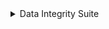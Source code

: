 <details>
 <summary>
  Data Integrity Suite
 </summary>
 <table id="T_09ec9">
  <thead>
   <tr>
    <th class="col_heading level0 col0" id="T_09ec9_level0_col0">
     Status
    </th>
    <th class="col_heading level0 col1" id="T_09ec9_level0_col1">
     Check
    </th>
    <th class="col_heading level0 col2" id="T_09ec9_level0_col2">
     Condition
    </th>
    <th class="col_heading level0 col3" id="T_09ec9_level0_col3">
     More Info
    </th>
   </tr>
  </thead>
  <tbody>
   <tr>
    <td class="data row0 col0" id="T_09ec9_row0_col0">
     <div style="color: green;text-align: center">
      ✓
     </div>
    </td>
    <td class="data row0 col1" id="T_09ec9_row0_col1">
     Single Value in Column
    </td>
    <td class="data row0 col2" id="T_09ec9_row0_col2">
     Does not contain only a single value
    </td>
    <td class="data row0 col3" id="T_09ec9_row0_col3">
     Passed for 10 relevant columns
    </td>
   </tr>
   <tr>
    <td class="data row1 col0" id="T_09ec9_row1_col0">
     <div style="color: green;text-align: center">
      ✓
     </div>
    </td>
    <td class="data row1 col1" id="T_09ec9_row1_col1">
     Special Characters
    </td>
    <td class="data row1 col2" id="T_09ec9_row1_col2">
     Ratio of samples containing solely special character is less or equal to 0.1%
    </td>
    <td class="data row1 col3" id="T_09ec9_row1_col3">
     Passed for 10 relevant columns
    </td>
   </tr>
   <tr>
    <td class="data row2 col0" id="T_09ec9_row2_col0">
     <div style="color: green;text-align: center">
      ✓
     </div>
    </td>
    <td class="data row2 col1" id="T_09ec9_row2_col1">
     Mixed Nulls
    </td>
    <td class="data row2 col2" id="T_09ec9_row2_col2">
     Number of different null types is less or equal to 1
    </td>
    <td class="data row2 col3" id="T_09ec9_row2_col3">
     Passed for 10 relevant columns
    </td>
   </tr>
   <tr>
    <td class="data row3 col0" id="T_09ec9_row3_col0">
     <div style="color: green;text-align: center">
      ✓
     </div>
    </td>
    <td class="data row3 col1" id="T_09ec9_row3_col1">
     String Mismatch
    </td>
    <td class="data row3 col2" id="T_09ec9_row3_col2">
     No string variants
    </td>
    <td class="data row3 col3" id="T_09ec9_row3_col3">
     Passed for 1 relevant column
    </td>
   </tr>
   <tr>
    <td class="data row4 col0" id="T_09ec9_row4_col0">
     <div style="color: green;text-align: center">
      ✓
     </div>
    </td>
    <td class="data row4 col1" id="T_09ec9_row4_col1">
     Data Duplicates
    </td>
    <td class="data row4 col2" id="T_09ec9_row4_col2">
     Duplicate data ratio is less or equal to 5%
    </td>
    <td class="data row4 col3" id="T_09ec9_row4_col3">
     Found 0% duplicate data
    </td>
   </tr>
   <tr>
    <td class="data row5 col0" id="T_09ec9_row5_col0">
     <div style="color: green;text-align: center">
      ✓
     </div>
    </td>
    <td class="data row5 col1" id="T_09ec9_row5_col1">
     String Length Out Of Bounds
    </td>
    <td class="data row5 col2" id="T_09ec9_row5_col2">
     Ratio of string length outliers is less or equal to 0%
    </td>
    <td class="data row5 col3" id="T_09ec9_row5_col3">
     Passed for 1 relevant column
    </td>
   </tr>
   <tr>
    <td class="data row6 col0" id="T_09ec9_row6_col0">
     <div style="color: green;text-align: center">
      ✓
     </div>
    </td>
    <td class="data row6 col1" id="T_09ec9_row6_col1">
     Conflicting Labels
    </td>
    <td class="data row6 col2" id="T_09ec9_row6_col2">
     Ambiguous sample ratio is less or equal to 0%
    </td>
    <td class="data row6 col3" id="T_09ec9_row6_col3">
     Ratio of samples with conflicting labels: 0%
    </td>
   </tr>
   <tr>
    <td class="data row7 col0" id="T_09ec9_row7_col0">
     <div style="color: green;text-align: center">
      ✓
     </div>
    </td>
    <td class="data row7 col1" id="T_09ec9_row7_col1">
     Feature Label Correlation
    </td>
    <td class="data row7 col2" id="T_09ec9_row7_col2">
     Features' Predictive Power Score is less than 0.8
    </td>
    <td class="data row7 col3" id="T_09ec9_row7_col3">
     Passed for 9 relevant columns
    </td>
   </tr>
   <tr>
    <td class="data row8 col0" id="T_09ec9_row8_col0">
     <div style="color: green;text-align: center">
      ✓
     </div>
    </td>
    <td class="data row8 col1" id="T_09ec9_row8_col1">
     Feature-Feature Correlation
    </td>
    <td class="data row8 col2" id="T_09ec9_row8_col2">
     Not more than 0 pairs are correlated above 0.9
    </td>
    <td class="data row8 col3" id="T_09ec9_row8_col3">
     All correlations are less than 0.9 except pairs []
    </td>
   </tr>
  </tbody>
 </table>
</details>
